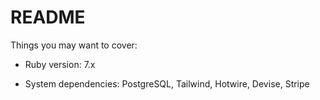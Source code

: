 # README

Things you may want to cover:

* Ruby version: 7.x

* System dependencies: PostgreSQL, Tailwind, Hotwire, Devise, Stripe